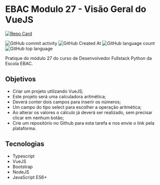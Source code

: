 # EBAC Modulo 27 - Visão Geral do VueJS

[![Repo Card](https://github-readme-stats.vercel.app/api/pin/?username=FabioFelipeSantos&repo=ebac-modulo-27&bg_color=000&border_color=30A3DC&show_icons=true&icon_color=30A3DC&title_color=E94D5F&text_color=FFF)](https://github.com/FabioFelipeSantos/ebac-modulo-27)

![GitHub commit activity](https://img.shields.io/github/commit-activity/t/FabioFelipeSantos/ebac-modulo-27?style=plastic)
![GitHub Created At](https://img.shields.io/github/created-at/FabioFelipeSantos/ebac-modulo-27?style=plastic)
![GitHub language count](https://img.shields.io/github/languages/count/FabioFelipeSantos/ebac-modulo-27?style=plastic)
![GitHub top language](https://img.shields.io/github/languages/top/FabioFelipeSantos/ebac-modulo-27?style=plastic)

Pratique do módulo 27 do curso de Desenvolvedor Fullstack Python da Escola EBAC.

## Objetivos

- Criar um projeto utilizando VueJS;
- Este projeto será uma calculadora aritmética;
- Deverá conter dois campos para inserir os números;
- Um campo do tipo select para escolher a operação aritmética;
- Ao alterar os valores o cálculo já deverá ser realizado, sem precisar clicar em nenhum botão;
- Crie um repositório no Github para esta tarefa e nos envie o link pela plataforma.

## Tecnologias

- Typescript
- VueJS
- Bootstrap
- NodeJS
- JavaScript ES6+
